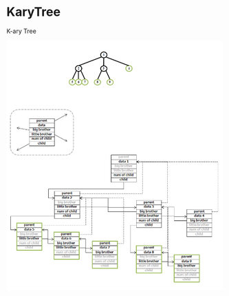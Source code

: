 # KaryTree

K-ary Tree

![KaryTree](https://github.com/63rabbits/KaryTree/blob/master/K-ary-tree-000.png?raw=true)
